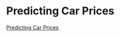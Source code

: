 # Predicting Car Prices

[Predicting Car Prices](https://nbviewer.jupyter.org/github/stephentaul22/Predicting-Car-Prices/blob/main/Predicting%20Car%20Prices.ipynb)
